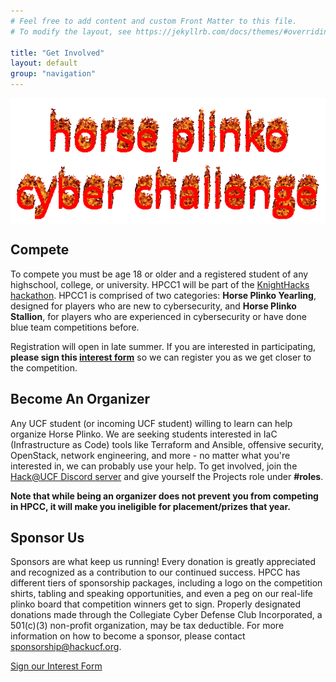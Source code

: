 ```yaml
---
# Feel free to add content and custom Front Matter to this file.
# To modify the layout, see https://jekyllrb.com/docs/themes/#overriding-theme-defaults

title: "Get Involved"
layout: default
group: "navigation"
---
```


![](assets/hpcc.gif)
## Compete

To compete you must be age 18 or older and a registered student of any highschool, college, or university. HPCC1 will be part of the [KnightHacks hackathon](https://2023.knighthacks.org/). HPCC1 is comprised of two categories: **Horse Plinko Yearling**, designed for players who are new to cybersecurity, and **Horse Plinko Stallion**, for players who are experienced in cybersecurity or have done blue team competitions before.

Registration will open in late summer. If you are interested in participating, **please sign this [interest form](https://www.hackucf.org/plinko-interest)** so we can register you as we get closer to the competition.

## Become An Organizer

Any UCF student (or incoming UCF student) willing to learn can help organize Horse Plinko. We are seeking students interested in IaC (Infrastructure as Code) tools like Terraform and Ansible, offensive security, OpenStack, network engineering, and more - no matter what you're interested in, we can probably use your help. To get involved, join the [Hack@UCF Discord server](https://discord.com/invite/VwkkDcJ) and give yourself the Projects role under **#roles**.

**Note that while being an organizer does not prevent you from competing in HPCC, it will make you ineligible for placement/prizes that year.**

## Sponsor Us
Sponsors are what keep us running! Every donation is greatly appreciated and recognized as a contribution to our continued success. HPCC has different tiers of sponsorship packages, including a logo on the competition shirts, tabling and speaking opportunities, and even a peg on our real-life plinko board that competition winners get to sign. Properly designated donations made through the Collegiate Cyber Defense Club Incorporated, a 501(c)(3) non-profit organization, may be tax deductible. For more information on how to become a sponsor, please contact [sponsorship@hackucf.org](mailto:sponsorship@hackucf.org).

<style>
img {
    display: block;
    margin: auto;
}
</style>

<div class="container">
<a href='https://hackucf.org/plinko-interest' class="big-button">Sign our Interest Form</a>
</div>
